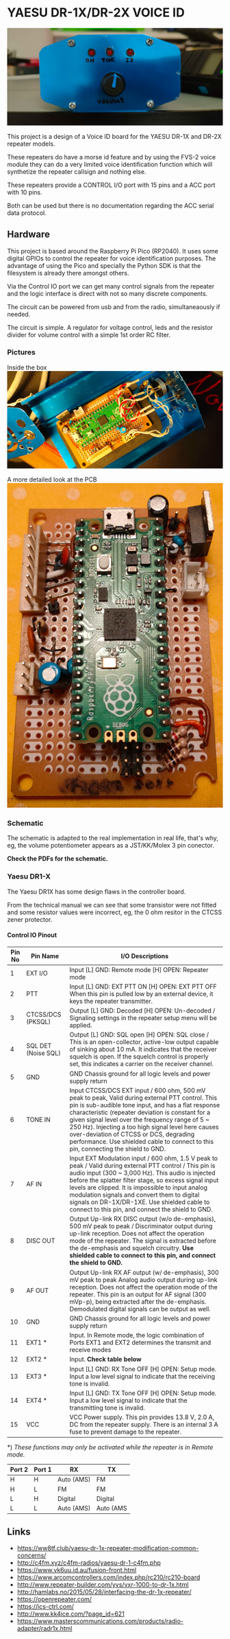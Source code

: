 # YAESU DR-1X/DR-2X VOICE ID 

![IDx](./images/img1.jpg "Hardware implementation")

This project is a design of a Voice ID board for the YAESU DR-1X and 
DR-2X repeater models.

These repeaters do have a morse id feature and by using the FVS-2 voice module
they can do a very limited voice identification function which will synthetize
the repeater callsign and nothing else.

These repeaters provide a CONTROL I/O port with 15 pins and a ACC port with 10 
pins.

Both can be used but there is no documentation regarding the ACC serial data protocol.

## Hardware

This project is based around the Raspberry Pi Pico (RP2040). It uses some digital
GPIOs to control the repeater for voice identification purposes. The advantage of using the Pico and specially the Python SDK is that the filesystem is already there amongst others.

Via the Control IO port we can get many control signals from the repeater and the
logic interface is direct with not so many discrete components.

The circuit can be powered from usb and from the radio, simultaneaously if needed.

The circuit is simple. A regulator for voltage control, leds and the resistor divider
for volume control with a simple 1st order RC filter.

### Pictures

Inside the box
![IDx](./images/img2.jpg "Hardware implementation")


A more detailed look at the PCB
![IDx](./images/img3.jpg "Hardware implementation")


### Schematic

The schematic is adapted to the real implementation in real life, that's why,
eg, the volume potentiometer appears as a JST/KK/Molex 3 pin conector.

**Check the PDFs for the schematic.**

### Yaesu DR1-X

The Yaesu DR1X has some design flaws in the controller board.

From the technical manual we can see that some transistor were not fitted and
some resistor values were incorrect, eg, the 0 ohm resitor in the CTCSS zener protector.

#### Control IO Pinout

|Pin No|Pin Name|I/O Descriptions|
|------|--------|----------------|
|1|EXT I/O|Input [L] GND: Remote mode   [H] OPEN: Repeater mode|
|2|PTT|Input [L] GND: EXT PTT ON   [H] OPEN: EXT PTT OFF When this pin is pulled low by an external device, it keys the repeater transmitter. |
|3|CTCSS/DCS (PKSQL)|Output [L] GND: Decoded   [H] OPEN: Un-decoded / Signaling settings in the repeater setup menu will be applied.|
|4|SQL DET (Noise SQL)|Output [L] GND: SQL open   [H] OPEN: SQL close / This is an open-collector, active-low output capable of sinking about 10 mA. It indicates that the receiver squelch is open. If the squelch control is properly set, this indicates a carrier on the receiver channel.|
|5|GND|GND Chassis ground for all logic levels and power supply return |
|6|TONE IN|Input CTCSS/DCS EXT input / 600 ohm, 500 mV peak to peak, Valid during external PTT control. This pin is sub-audible tone input, and has a flat response characteristic (repeater deviation is constant for a given signal level over the frequency range of 5 ~ 250 Hz). Injecting a too high signal level here causes over-deviation of CTCSS or DCS, degrading performance. Use shielded cable to connect to this pin, connecting the shield to GND.
|7|AF IN|Input EXT Modulation input / 600 ohm, 1.5 V peak to peak / Valid during external PTT control / This pin is audio input (300 ~ 3,000 Hz). This audio is injected before the splatter filter stage, so excess signal input levels are clipped. It is impossible to input analog modulation signals and convert them to digital signals on DR-1X/DR-1XE. Use shielded cable to connect to this pin, and connect the shield to GND.
|8|DISC OUT|Output Up-link RX DISC output (w/o de-emphasis), 500 mV peak to peak / Discriminator output during up-link reception. Does not affect the operation mode of the repeater. The signal is extracted before the de-emphasis and squelch circuitry. **Use shielded cable to connect to this pin, and connect the shield to GND.**|
|9|AF OUT|Output Up-link RX AF output (w/ de-emphasis), 300 mV peak to peak Analog audio output during up-link reception. Does not affect the operation mode of the repeater. This pin is an output for AF signal (300 mVp-p), being extracted after the de-emphasis. Demodulated digital signals can be output as well.
|10|GND|GND Chassis ground for all logic levels and power supply return|
|11|EXT1 *|Input. In Remote mode, the logic combination of Ports EXT1 and EXT2 determines the transmit and receive modes|
|12|EXT2 *|Input. **Check table below**|
|13|EXT3 *|Input [L] GND: RX Tone OFF   [H] OPEN: Setup mode. Input a low level signal to indicate that the receiving tone is invalid.|
|14|EXT4 *|Input [L] GND: TX Tone OFF   [H] OPEN: Setup mode. Input a low level signal to indicate that the transmitting tone is invalid.|
|15|VCC|VCC Power supply. This pin provides 13.8 V, 2.0 A, DC from the repeater supply. There is an internal 3 A fuse to prevent damage to the repeater.|

\*) *These functions may only be activated while the repeater is in Remote mode.*


|Port 2|Port 1|RX|TX|
|------|------|---|---|
|H|H|Auto (AMS)|FM|
|H|L|FM|FM|
|L|H|Digital|Digital|
|L|L|Auto (AMS)|Auto (AMS|

## Links

- https://ww8tf.club/yaesu-dr-1x-repeater-modification-common-concerns/
- http://c4fm.xyz/c4fm-radios/yaesu-dr-1-c4fm.php
- https://www.vk6uu.id.au/fusion-front.html
- https://www.arcomcontrollers.com/index.php/rc210/rc210-board
- http://www.repeater-builder.com/yvs/vxr-1000-to-dr-1x.html
- http://hamlabs.no/2015/05/28/interfacing-the-dr-1x-repeater/
- https://openrepeater.com/
- https://ics-ctrl.com/
- http://www.kk4ice.com/?page_id=621
- https://www.masterscommunications.com/products/radio-adapter/radr1x.html


